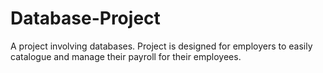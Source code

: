 # Database-Project

A project involving databases. Project is designed for employers to easily catalogue and manage their payroll for their employees. 

